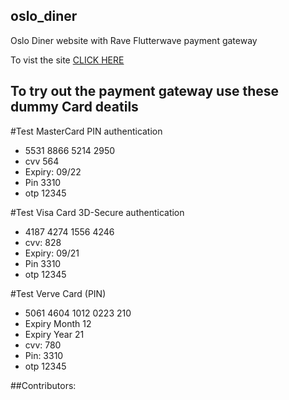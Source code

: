 ## oslo_diner
 Oslo Diner website with Rave Flutterwave payment gateway
 
 To vist the site <a href="https://oslo-diner.github.io/oslodiner/">CLICK HERE</a>

## To try out the payment gateway use these dummy Card deatils 

#Test MasterCard PIN authentication
- 5531 8866 5214 2950
- cvv 564
- Expiry: 09/22
- Pin 3310
- otp 12345

#Test Visa Card 3D-Secure authentication
- 4187 4274 1556 4246
- cvv: 828
- Expiry: 09/21
- Pin 3310
- otp 12345

#Test Verve Card (PIN)
- 5061 4604 1012 0223 210
- Expiry Month 12
- Expiry Year 21
- cvv: 780
- Pin: 3310
- otp 12345

##Contributors: 